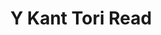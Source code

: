 ---
title: "Y Kant Tori Read"
summary: ""
image: "y-kant-tori-read.jpg"
apple_music_artist_url: "https://music.apple.com/gb/artist/y-kant-tori-read/1097170030"
---